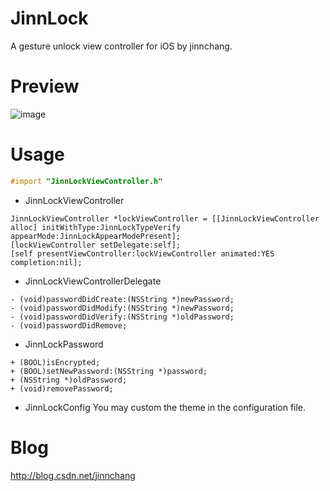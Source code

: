 # JinnLock
A gesture unlock view controller for iOS by jinnchang.
# Preview
![image](https://github.com/jinnchang/JinnLock/blob/master/Preview/preview.gif)
# Usage
```objective-c
#import "JinnLockViewController.h"
```
* JinnLockViewController
```objc
JinnLockViewController *lockViewController = [[JinnLockViewController alloc] initWithType:JinnLockTypeVerify appearMode:JinnLockAppearModePresent];
[lockViewController setDelegate:self];
[self presentViewController:lockViewController animated:YES completion:nil];
```
* JinnLockViewControllerDelegate
```objc
- (void)passwordDidCreate:(NSString *)newPassword;
- (void)passwordDidModify:(NSString *)newPassword;
- (void)passwordDidVerify:(NSString *)oldPassword;
- (void)passwordDidRemove;
```
* JinnLockPassword
```objc
+ (BOOL)isEncrypted;
+ (BOOL)setNewPassword:(NSString *)password;
+ (NSString *)oldPassword;
+ (void)removePassword;
```
* JinnLockConfig
You may custom the theme in the configuration file.

# Blog
http://blog.csdn.net/jinnchang
